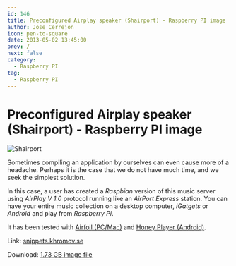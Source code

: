 ```yaml
---
id: 146
title: Preconfigured Airplay speaker (Shairport) - Raspberry PI image
author: Jose Cerrejon
icon: pen-to-square
date: 2013-05-02 13:45:00
prev: /
next: false
category:
  - Raspberry PI
tag:
  - Raspberry PI
---
```


# Preconfigured Airplay speaker (Shairport) - Raspberry PI image

![Shairport](/images/shairport.jpg)

Sometimes compiling an application by ourselves can even cause more of a headache. Perhaps it is the case that we do not have much time, and we seek the simplest solution.

In this case, a user has created a *Raspbian* version of this music server using *AirPlay V 1.0* protocol running like an *AirPort Express* station. You can have your entire music collection on a desktop computer, *iGatgets* or *Android* and play from *Raspberry Pi*.

It has been tested with [Airfoil (PC/Mac)](http://rogueamoeba.com/airfoil/) and [Honey Player (Android)](https://play.google.com/store/apps/details?id=de.rah.airstream&feature=search_result).

Link: [snippets.khromov.se](http://snippets.khromov.se/preconfigured-airplay-speaker-shairport-downloadable-raspberry-pi-image/)

Download: [1.73 GB image file](http://snippets.khromov.se/files/shairport-configured-latest.tar.gz)